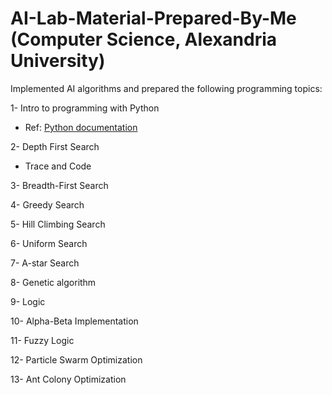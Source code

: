 # AI-Lab-Material-Prepared-By-Me (Computer Science, Alexandria University)

Implemented AI algorithms and prepared the following programming topics: 

1- Intro to programming with Python 
   * Ref: [Python documentation](https://docs.python.org/3/tutorial/index.html)   

2- Depth First Search 
   * Trace and Code

3- Breadth-First Search

4- Greedy Search

5- Hill Climbing Search

6- Uniform Search

7- A-star Search

8- Genetic algorithm

9- Logic

10- Alpha-Beta Implementation

11- Fuzzy Logic

12- Particle Swarm Optimization

13- Ant Colony Optimization
